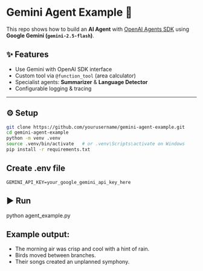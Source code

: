 # Gemini Agent Example 🚀

This repo shows how to build an **AI Agent** with [OpenAI Agents SDK](https://openai.github.io/openai-agents-python/) using **Google Gemini (`gemini-2.5-flash`)**.  

## ✨ Features
- Use Gemini with OpenAI SDK interface  
- Custom tool via `@function_tool` (area calculator)  
- Specialist agents: **Summarizer** & **Language Detector**  
- Configurable logging & tracing  

---

## ⚙️ Setup
```bash
git clone https://github.com/yourusername/gemini-agent-example.git
cd gemini-agent-example
python -m venv .venv
source .venv/bin/activate   # or .venv\Scripts\activate on Windows
pip install -r requirements.txt
```

## Create .env file

```GEMINI_API_KEY=your_google_gemini_api_key_here```

## ▶️ Run

python agent_example.py

## Example output:
- The morning air was crisp and cool with a hint of rain.
- Birds moved between branches.
- Their songs created an unplanned symphony.

